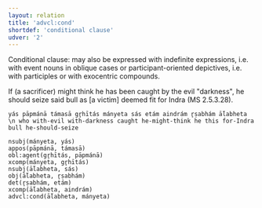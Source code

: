 ```yaml
---
layout: relation
title: 'advcl:cond'
shortdef: 'conditional clause'
udver: '2'
---
```


Conditional clause: may also be expressed with indefinite expressions, i.e. with event nouns in oblique cases or participant-oriented depictives, i.e. with participles or with exocentric compounds.

If (a sacrificer) might think he has been caught by the evil "darkness", he should seize said bull as [a victim] deemed fit for Indra (MS 2.5.3.28).
~~~ sdparse
yás pāpmánā támasā gr̥hītás mányeta sás etám aindrám r̥ṣabhám ā́labheta \n who with-evil with-darkness caught he-might-think he this for-Indra bull he-should-seize

nsubj(mányeta, yás)
appos(pāpmánā, támasā)
obl:agent(gr̥hītás, pāpmánā)
xcomp(mányeta, gr̥hītás)
nsubj(ā́labheta, sás)
obj(ā́labheta, r̥ṣabhám)
det(r̥ṣabhám, etám)
xcomp(ā́labheta, aindrám)
advcl:cond(ā́labheta, mányeta)
~~~
<!-- Interlanguage links updated Po 11. listopadu 2024, 20:10:17 CET -->
